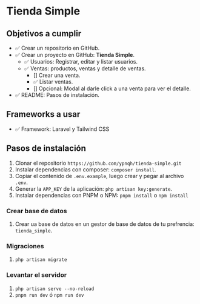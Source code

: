 # Tienda Simple
## Objetivos a cumplir
- ✅ Crear un repositorio en GitHub.
- ✅ Crear un proyecto en GitHub: **Tienda Simple**.
  - ✅ Usuarios: Registrar, editar y listar usuarios.
  - ✅ Ventas: productos, ventas y detalle de ventas.
    - [] Crear una venta.
    - ✅ Listar ventas.
    - [] Opcional: Modal al darle click a una venta para ver el detalle.
- ✅ README: Pasos de instalación.
## Frameworks a usar
- ✅ Framework: Laravel y Tailwind CSS
## Pasos de instalación
1. Clonar el repositorio `https://github.com/ypnqh/tienda-simple.git`
2. Instalar dependencias con composer: `composer install`.
3. Copiar el contenido de `.env.example`, luego crear y pegar al archivo `.env`.
4. Generar la `APP_KEY` de la aplicación: `php artisan key:generate`.
5. Instalar dependencias con PNPM o NPM: `pnpm install` o `npm install` 
### Crear base de datos
1. Crear ua base de datos en un gestor de base de datos de tu prefrencia: `tienda_simple`.
### Migraciones
1. `php artisan migrate`
### Levantar el servidor
1. `php artisan serve --no-reload`
2. `pnpm run dev` ó `npm run dev`
